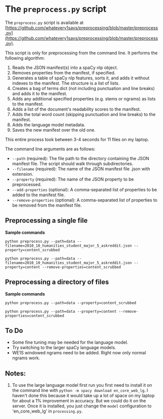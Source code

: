 # The `preprocess.py` script

The `preprocess.py` script is available at [https://github.com/whatevery1says/preprocessing/blob/master/preprocess.py](https://github.com/whatevery1says/preprocessing/blob/master/preprocess.py).

This script is only for preprocessing from the command line. It performs the following algorithm:

1. Reads the JSON manifest(s) into a spaCy nlp object.
2. Removes properties from the manifest, if specified.
3. Generates a table of spaCy nlp features, sorts it, and adds it without indexes to the manifest. The structure is a list of lists.
4. Creates a bag of terms dict (not including punctuation and line breaks) and adds it to the manifest.
5. Adds any additional specified properties (e.g. stems or ngrams) as lists to the manifest.
6. Adds a list of the document's readability scores to the manifest.
7. Adds the total word count (skipping punctuation and line breaks) to the manifest.
8. Adds the language model metadata.
9. Saves the new manifest over the old one.
    
This entire process took between 3-4 seconds for 11 files on my laptop.

The command line arguments are as follows:

- `--path` (required): The file path to the directory containing the JSON manifest file. The script should walk through subdirectories.
- `--filename` (required): The name of the JSON manifest file .json with extension.
- `--property` (required): The name of the JSON property to be preprocessed.
- `--add-properties` (optional): A comma-separated list of properties to be added to the manifest file.
- `--remove-properties` (optional): A comma-separated list of properties to be removed from the manifest file.  

## Preprocessing a single file

**Sample commands**

```
python preprocess.py --path=data --filename=2010_10_humanities_student_major_5_askreddit.json --property=content_scrubbed

python preprocess.py --path=data --filename=2010_10_humanities_student_major_5_askreddit.json --property=content --remove-properties=content_scrubbed
```

## Preprocessing a directory of files

**Sample commands**

```
python preprocess.py --path=data --property=content_scrubbed

python preprocess.py --path=data --property=content --remove-properties=content_scrubbed
```

## To Do

- Some fine tuning may be needed for the language model.
- Try switching to the larger spaCy language models.
- WE1S windowed ngrams need to be added. Right now only normal ngrams work.

## Notes:

1. To use the large language model first run you first need to install it on the command line with `python -m spacy download en_core_web_lg`. I haven't done this because it would take up a lot of space on my laptop for about a 1% improvement in accuracy. But we could do it on the server. Once it is installed, you just change the `model` configuration to 'en_core_web_lg' in `processing.py`.

